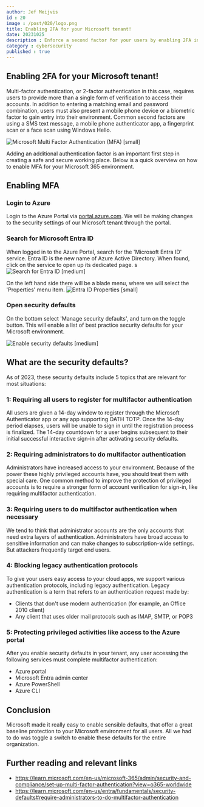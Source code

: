 ```yaml
---
author: Jef Meijvis
id : 20
image : /post/020/logo.png
title: Enabling 2FA for your Microsoft tenant!
date: 20231025
description : Enforce a second factor for your users by enabling 2FA in the Microsoft Admin center. 
category : cybersecurity
published : true
---
```


## Enabling 2FA for your Microsoft tenant!

Multi-factor authentication, or 2-factor authentication in this case, requires users to provide more than a single form of verification to access their accounts. In addition to entering a matching email and password combination, users must also present a mobile phone device or a biometric factor to gain entry into their environment.
Common second factors are using a SMS text message, a mobile phone authenticator app, a fingerprint scan or a face scan using Windows Hello.

![Microsoft Multi Factor Authentication (MFA) [small]](/static/post/020/logo.png)

Adding an additional authentication factor is an important first step in creating a safe and secure working place. 
Below is a quick overview on how to enable MFA for your Microsoft 365 environment.

## Enabling MFA

### Login to Azure
Login to the Azure Portal via [portal.azure.com](https://portal.azure.com).
We will be making changes to the security settings of our Microsoft tenant through the portal. 


### Search for Microsoft Entra ID
When logged in to the Azure Portal, search for the 'Microsoft Entra ID' service.
Entra ID is the new name of Azure Active Directory. When found, click on the service to open up its dedicated page. s
![Search for Entra ID [medium]](/static/post/020/search.png)

On the left hand side there will be a blade menu, where we will select the 'Properties' menu item. 
![Entra ID Properties [small]](/static/post/020/azure-1.png)


### Open security defaults
On the bottom select 'Manage security defaults', and turn on the toggle button.
This will enable a list of best practice security defaults for your Microsoft environment.

![Enable security defaults [medium]](/static/post/020/security-defaults.png)


## What are the security defaults? 
As of 2023, these security defaults include 5 topics that are relevant for most situations:

### 1: Requiring all users to register for multifactor authentication
All users are given a 14-day window to register through the Microsoft Authenticator app or any app supporting OATH TOTP. Once the 14-day period elapses, users will be unable to sign in until the registration process is finalized. The 14-day countdown for a user begins subsequent to their initial successful interactive sign-in after activating security defaults.

### 2: Requiring administrators to do multifactor authentication
Administrators have increased access to your environment. Because of the power these highly privileged accounts have, you should treat them with special care. One common method to improve the protection of privileged accounts is to require a stronger form of account verification for sign-in, like requiring multifactor authentication.

### 3: Requiring users to do multifactor authentication when necessary
We tend to think that administrator accounts are the only accounts that need extra layers of authentication. Administrators have broad access to sensitive information and can make changes to subscription-wide settings. But attackers frequently target end users.

### 4: Blocking legacy authentication protocols
To give your users easy access to your cloud apps, we support various authentication protocols, including legacy authentication. Legacy authentication is a term that refers to an authentication request made by:
- Clients that don't use modern authentication (for example, an Office 2010 client)
- Any client that uses older mail protocols such as IMAP, SMTP, or POP3

### 5: Protecting privileged activities like access to the Azure portal
After you enable security defaults in your tenant, any user accessing the following services must complete multifactor authentication:
- Azure portal
- Microsoft Entra admin center
- Azure PowerShell
- Azure CLI

## Conclusion
Microsoft made it really easy to enable sensible defaults, that offer a great baseline protection to your Microsoft environment for all users.
All we had to do was toggle a switch to enable these defaults for the entire organization.

## Further reading and relevant links
- https://learn.microsoft.com/en-us/microsoft-365/admin/security-and-compliance/set-up-multi-factor-authentication?view=o365-worldwide
- https://learn.microsoft.com/en-us/entra/fundamentals/security-defaults#require-administrators-to-do-multifactor-authentication

